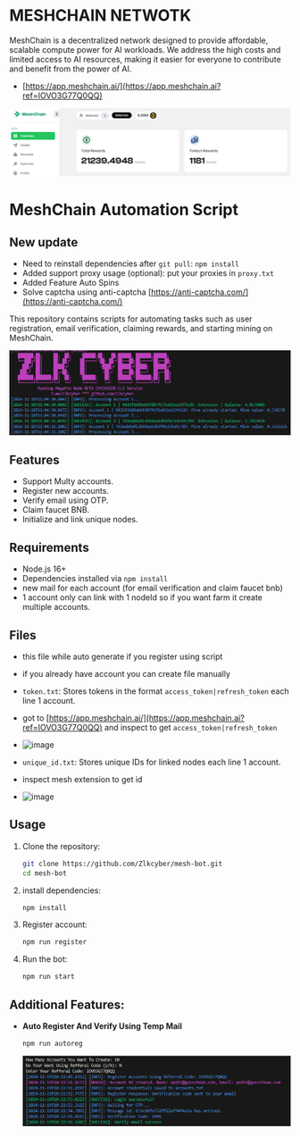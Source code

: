 # MESHCHAIN NETWOTK

MeshChain is a decentralized network designed to provide affordable, scalable compute power for AI workloads. We address the high costs and limited access to AI resources, making it easier for everyone to contribute and benefit from the power of AI.

- [https://app.meshchain.ai/](https://app.meshchain.ai?ref=IOVO3G77Q0QQ)

![mesh](image.png)

# MeshChain Automation Script

## New update
- Need to reinstall dependencies after `git pull`: `npm install`
- Added support proxy usage (optional): put your proxies in `proxy.txt`
- Added Feature Auto Spins
- Solve captcha using anti-captcha [https://anti-captcha.com/](https://anti-captcha.com/)

This repository contains scripts for automating tasks such as user registration, email verification, claiming rewards, and starting mining on MeshChain.

![banner](image-1.png)

## Features

- Support Multy accounts.
- Register new accounts.
- Verify email using OTP.
- Claim faucet BNB.
- Initialize and link unique nodes.

## Requirements

- Node.js 16+
- Dependencies installed via `npm install`
- new mail for each account (for email verification and claim faucet bnb)
- 1 account only can link with 1 nodeId so if you want farm it create multiple accounts.

## Files

- this file while auto generate if you register using script
- if you already have account you can create file manually
- `token.txt`: Stores tokens in the format `access_token|refresh_token` each line 1 account.
- got to [https://app.meshchain.ai/](https://app.meshchain.ai?ref=IOVO3G77Q0QQ) and inspect to get  `access_token|refresh_token`
- ![image](https://github.com/user-attachments/assets/9c1571ef-f80e-4b62-9b59-a21c793bf69d)

- `unique_id.txt`: Stores unique IDs for linked nodes each line 1 account.
- inspect mesh extension to get id
- ![image](https://github.com/user-attachments/assets/f715a727-8a1b-430c-b976-2b4f2d2c2bbd)


## Usage

1. Clone the repository:
   ```bash
   git clone https://github.com/Zlkcyber/mesh-bot.git
   cd mesh-bot
   ```
2. install dependencies:
   ```bash
   npm install
   ```
3. Register account:
   ```bash
   npm run register
   ```
4. Run the bot:
   ```bash
   npm run start
   ```

## Additional Features:

- **Auto Register And Verify Using Temp Mail**

  ```bash
  npm run autoreg
  ```

  ![auto register](image-2.png)
